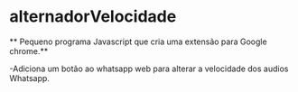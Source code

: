 # alternadorVelocidade

** Pequeno programa Javascript que cria uma extensão para Google chrome.**

  -Adiciona um botão ao whatsapp web para alterar a velocidade dos  audios Whatsapp.
